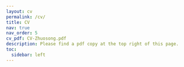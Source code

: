 ```yaml
---
layout: cv
permalink: /cv/
title: CV
nav: true
nav_order: 5
cv_pdf: CV-Zhuosong.pdf
description: Please find a pdf copy at the top right of this page.
toc:
  sidebar: left
---
```

